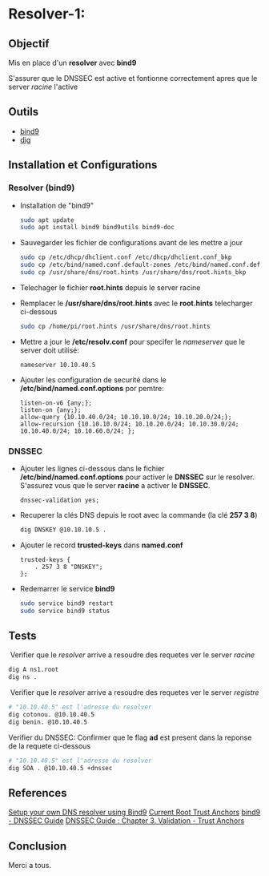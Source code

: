 # Resolver-1:
## Objectif

Mis en place d'un **resolver** avec **bind9**

S'assurer que le DNSSEC est active et fontionne correctement apres que le server *racine* l'active

## Outils
- [bind9](https://www.isc.org/bind/)
- [dig](https://packages.debian.org/buster/dnsutils)

## Installation et Configurations

### Resolver (bind9)
- Installation de "bind9"

  ```bash
  sudo apt update
  sudo apt install bind9 bind9utils bind9-doc
  ```

- Sauvegarder les fichier de configurations avant de les mettre a jour

  ```bash
  sudo cp /etc/dhcp/dhclient.conf /etc/dhcp/dhclient.conf_bkp
  sudo cp /etc/bind/named.conf.default-zones /etc/bind/named.conf.default-zones_bkp
  sudo cp /usr/share/dns/root.hints /usr/share/dns/root.hints_bkp
  ```

- Telechager le fichier **root.hints** depuis le server racine

- Remplacer le **/usr/share/dns/root.hints** avec le **root.hints** telecharger ci-dessous

  ```bash
  sudo cp /home/pi/root.hints /usr/share/dns/root.hints
  ```

- Mettre a jour le **/etc/resolv.conf** pour specifer le *nameserver* que le server doit utilisé:

  ```basic
  nameserver 10.10.40.5
  ```

- Ajouter les configuration de securité dans le **/etc/bind/named.conf.options** por pemtre:

  ```basic
  listen-on-v6 {any;};
  listen-on {any;};
  allow-query {10.10.40.0/24; 10.10.10.0/24; 10.10.20.0/24;};
  allow-recursion {10.10.10.0/24; 10.10.20.0/24; 10.10.30.0/24; 10.10.40.0/24; 10.10.60.0/24; };
  ```

### DNSSEC

- Ajouter les lignes ci-dessous dans le fichier **/etc/bind/named.conf.options** pour activer le **DNSSEC** sur le resolver. 
  S'assurez vous que le server **racine** a activer le **DNSSEC**.

  ```basic
  dnssec-validation yes;
  ```

- Recuperer la clés DNS depuis le root avec la commande (la clé **257 3 8**)

  ```bash
  dig DNSKEY @10.10.10.5 .
  ```

- Ajouter le record **trusted-keys** dans **named.conf**

  ```basic
  trusted-keys {
      . 257 3 8 "DNSKEY";
  };
  ```

- Redemarrer le service **bind9**

  ```bash
  sudo service bind9 restart
  sudo service bind9 status
  ```

## Tests

​	Verifier que le *resolver* arrive a resoudre des requetes ver le server *racine*

```bash
dig A ns1.root
dig ns .
```

​	Verifier que le *resolver* arrive a resoudre des requetes ver le server *registre*

```bash
# "10.10.40.5" est l'adresse du resolver
dig cotonou. @10.10.40.5
dig benin. @10.10.40.5
```

Verifier du DNSSEC: Confirmer que le flag **ad** est present dans la reponse de la requete ci-dessous

```bash
# "10.10.40.5" est l'adresse du resolver
dig SOA . @10.10.40.5 +dnssec
```

## References
[Setup your own DNS resolver using Bind9](https://www.perfacilis.com/blog/systeembeheer/linux/setup-a-public-dns-server.html)
[Current Root Trust Anchors](https://www.isc.org/bind-keys/)
[bind9 - DNSSEC Guide](https://bind9.readthedocs.io/en/latest/dnssec-guide.html)
[DNSSEC Guide : Chapter 3. Validation - Trust Anchors](https://dnsinstitute.com/documentation/dnssec-guide/ch03s04.html)

## Conclusion

Merci a tous.

